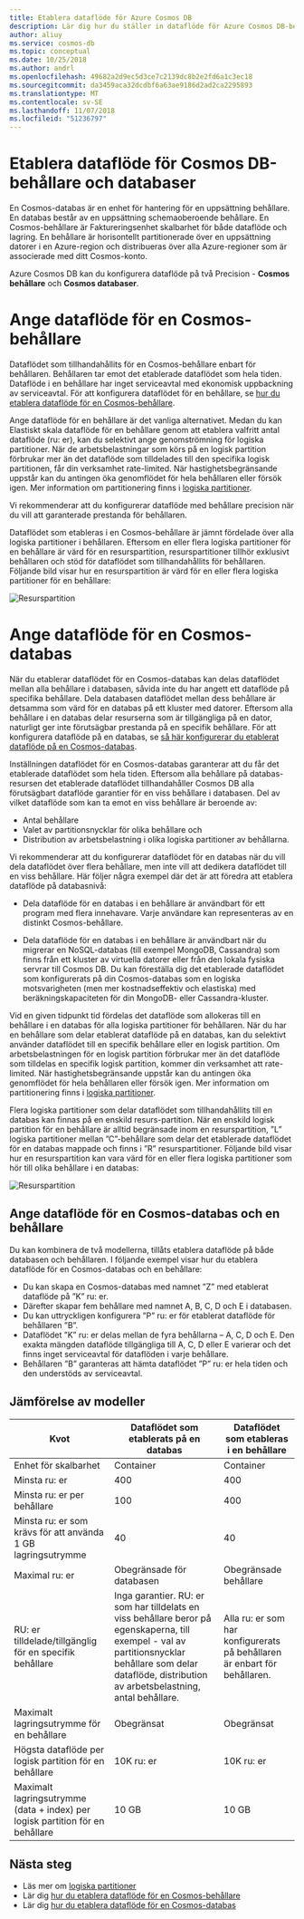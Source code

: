 ```yaml
---
title: Etablera dataflöde för Azure Cosmos DB
description: Lär dig hur du ställer in dataflöde för Azure Cosmos DB-behållare och databaser.
author: aliuy
ms.service: cosmos-db
ms.topic: conceptual
ms.date: 10/25/2018
ms.author: andrl
ms.openlocfilehash: 49682a2d9ec5d3ce7c2139dc8b2e2fd6a1c3ec18
ms.sourcegitcommit: da3459aca32dcdbf6a63ae9186d2ad2ca2295893
ms.translationtype: MT
ms.contentlocale: sv-SE
ms.lasthandoff: 11/07/2018
ms.locfileid: "51236797"
---
```

# <a name="provision-throughput-for-cosmos-db-containers-and-databases"></a>Etablera dataflöde för Cosmos DB-behållare och databaser

En Cosmos-databas är en enhet för hantering för en uppsättning behållare. En databas består av en uppsättning schemaoberoende behållare. En Cosmos-behållare är Faktureringsenhet skalbarhet för både dataflöde och lagring. En behållare är horisontellt partitionerade över en uppsättning datorer i en Azure-region och distribueras över alla Azure-regioner som är associerade med ditt Cosmos-konto.

Azure Cosmos DB kan du konfigurera dataflöde på två Precision - **Cosmos behållare** och **Cosmos databaser**.

# <a name="setting-throughput-on-a-cosmos-container"></a>Ange dataflöde för en Cosmos-behållare  

Dataflödet som tillhandahållits för en Cosmos-behållare enbart för behållaren. Behållaren tar emot det etablerade dataflödet som hela tiden. Dataflöde i en behållare har inget serviceavtal med ekonomisk uppbackning av serviceavtal. För att konfigurera dataflödet för en behållare, se [hur du etablera dataflöde för en Cosmos-behållare](how-to-provision-container-throughput.md).

Ange dataflöde för en behållare är det vanliga alternativet. Medan du kan Elastiskt skala dataflöde för en behållare genom att etablera valfritt antal dataflöde (ru: er), kan du selektivt ange genomströmning för logiska partitioner. När de arbetsbelastningar som körs på en logisk partition förbrukar mer än det dataflöde som tilldelades till den specifika logisk partitionen, får din verksamhet rate-limited. När hastighetsbegränsande uppstår kan du antingen öka genomflödet för hela behållaren eller försök igen. Mer information om partitionering finns i [logiska partitioner](partition-data.md).

Vi rekommenderar att du konfigurerar dataflöde med behållare precision när du vill att garanterade prestanda för behållaren.

Dataflödet som etableras i en Cosmos-behållare är jämnt fördelade över alla logiska partitioner i behållaren. Eftersom en eller flera logiska partitioner för en behållare är värd för en resurspartition, resurspartitioner tillhör exklusivt behållaren och stöd för dataflödet som tillhandahållits för behållaren. Följande bild visar hur en resurspartition är värd för en eller flera logiska partitioner för en behållare:

![Resurspartition](./media/set-throughput/resource-partition.png)

# <a name="setting-throughput-on-a-cosmos-database"></a>Ange dataflöde för en Cosmos-databas

När du etablerar dataflödet för en Cosmos-databas kan delas dataflödet mellan alla behållare i databasen, såvida inte du har angett ett dataflöde på specifika behållare. Dela databasen dataflödet mellan dess behållare är detsamma som värd för en databas på ett kluster med datorer. Eftersom alla behållare i en databas delar resurserna som är tillgängliga på en dator, naturligt ger inte förutsägbar prestanda på en specifik behållare. För att konfigurera dataflöde på en databas, se [så här konfigurerar du etablerat dataflöde på en Cosmos-databas](how-to-provision-database-throughput.md).

Inställningen dataflödet för en Cosmos-databas garanterar att du får det etablerade dataflödet som hela tiden. Eftersom alla behållare på databas-resursen det etablerade dataflödet tillhandahåller Cosmos DB alla förutsägbart dataflöde garantier för en viss behållare i databasen. Del av vilket dataflöde som kan ta emot en viss behållare är beroende av:

* Antal behållare
* Valet av partitionsnycklar för olika behållare och
* Distribution av arbetsbelastning i olika logiska partitioner av behållarna. 

Vi rekommenderar att du konfigurerar dataflödet för en databas när du vill dela dataflödet över flera behållare, men inte vill att dedikera dataflödet till en viss behållare. Här följer några exempel där det är att föredra att etablera dataflöde på databasnivå:

* Dela dataflöde för en databas i en behållare är användbart för ett program med flera innehavare. Varje användare kan representeras av en distinkt Cosmos-behållare.

* Dela dataflöde för en databas i en behållare är användbart när du migrerar en NoSQL-databas (till exempel MongoDB, Cassandra) som finns från ett kluster av virtuella datorer eller från den lokala fysiska servrar till Cosmos DB. Du kan föreställa dig det etablerade dataflödet som konfigurerats på din Cosmos-databas som en logiska motsvarigheten (men mer kostnadseffektiv och elastiska) med beräkningskapaciteten för din MongoDB- eller Cassandra-kluster.  

Vid en given tidpunkt tid fördelas det dataflöde som allokeras till en behållare i en databas för alla logiska partitioner för behållaren. När du har en behållare som delar etablerat dataflöde på en databas, kan du selektivt använder dataflödet till en specifik behållare eller en logisk partition. Om arbetsbelastningen för en logisk partition förbrukar mer än det dataflöde som tilldelas en specifik logisk partition, kommer din verksamhet att rate-limited. När hastighetsbegränsande uppstår kan du antingen öka genomflödet för hela behållaren eller försök igen. Mer information om partitionering finns i [logiska partitioner](partition-data.md).

Flera logiska partitioner som delar dataflödet som tillhandahållits till en databas kan finnas på en enskild resurs-partition. När en enskild logisk partition för en behållare är alltid begränsade inom en resurspartition, ”L” logiska partitioner mellan ”C”-behållare som delar det etablerade dataflödet för en databas mappade och finns i ”R” resurspartitioner. Följande bild visar hur en resurspartition kan vara värd för en eller flera logiska partitioner som hör till olika behållare i en databas:

![Resurspartition](./media/set-throughput/resource-partition2.png)

## <a name="setting-throughput-on-a-cosmos-database-and-a-container"></a>Ange dataflöde för en Cosmos-databas och en behållare

Du kan kombinera de två modellerna, tillåts etablera dataflöde på både databasen och behållaren. I följande exempel visar hur du etablera dataflöde för en Cosmos-databas och en behållare:

* Du kan skapa en Cosmos-databas med namnet ”Z” med etablerat dataflöde på ”K” ru: er. 
* Därefter skapar fem behållare med namnet A, B, C, D och E i databasen.
* Du kan uttryckligen konfigurera ”P” ru: er för etablerat dataflöde för behållaren ”B”.
* Dataflödet ”K” ru: er delas mellan de fyra behållarna – A, C, D och E. Den exakta mängden dataflöde tillgängliga till A, C, D eller E varierar och det finns inget serviceavtal för dataflöden i varje behållare.
* Behållaren ”B” garanteras att hämta dataflödet ”P” ru: er hela tiden och den understöds av serviceavtal.

## <a name="comparison-of-models"></a>Jämförelse av modeller

|**Kvot**  |**Dataflödet som etablerats på en databas**  |**Dataflödet som etableras i en behållare**|
|---------|---------|---------|
|Enhet för skalbarhet|Container|Container|
|Minsta ru: er |400 |400|
|Minsta ru: er per behållare|100|400|
|Minsta ru: er som krävs för att använda 1 GB lagringsutrymme|40|40|
|Maximal ru: er|Obegränsade för databasen|Obegränsade behållare|
|RU: er tilldelade/tillgänglig för en specifik behållare|Inga garantier. RU: er som har tilldelats en viss behållare beror på egenskaperna, till exempel - val av partitionsnycklar behållare som delar dataflöde, distribution av arbetsbelastning, antal behållare. |Alla ru: er som har konfigurerats på behållaren är enbart för behållaren.|
|Maximalt lagringsutrymme för en behållare|Obegränsat|Obegränsat|
|Högsta dataflöde per logisk partition för en behållare|10K ru: er|10K ru: er|
|Maximalt lagringsutrymme (data + index) per logisk partition för en behållare|10 GB|10 GB|

## <a name="next-steps"></a>Nästa steg

* Läs mer om [logiska partitioner](partition-data.md)
* Lär dig [hur du etablera dataflöde för en Cosmos-behållare](how-to-provision-container-throughput.md)
* Lär dig [hur du etablera dataflöde för en Cosmos-databas](how-to-provision-database-throughput.md)

